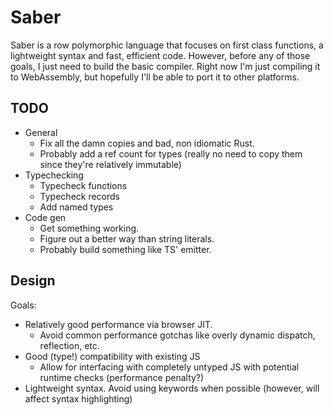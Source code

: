 # Saber

Saber is a row polymorphic language that focuses on first class
functions, a lightweight syntax and fast, efficient code. However,
before any of those goals, I just need to build the basic
compiler. Right now I'm just compiling it to WebAssembly, but
hopefully I'll be able to port it to other platforms.

## TODO
- General
  - Fix all the damn copies and bad, non idiomatic Rust.
  - Probably add a ref count for types (really no need to copy them
    since they're relatively immutable)
- Typechecking
  - Typecheck functions
  - Typecheck records
  - Add named types
- Code gen
  - Get something working.
  - Figure out a better way than string literals.
  - Probably build something like TS' emitter.

## Design

Goals:

- Relatively good performance via browser JIT.
  - Avoid common performance gotchas like overly dynamic dispatch,
    reflection, etc.
- Good (type!) compatibility with existing JS
  - Allow for interfacing with completely untyped JS with potential
    runtime checks (performance penalty?)
- Lightweight syntax. Avoid using keywords when possible (however,
  will affect syntax highlighting)
